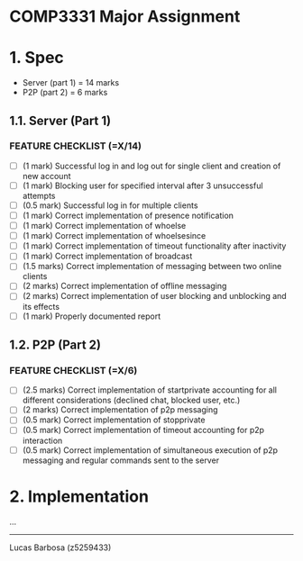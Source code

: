 # COMP3331 Major Assignment

# 1. Spec

-   Server (part 1) = 14 marks
-   P2P (part 2) = 6 marks

## 1.1. Server (Part 1)

### FEATURE CHECKLIST (=X/14)
  -   [ ] (1 mark) Successful log in and log out for single client and creation of new account
  -   [ ] (1 mark) Blocking user for specified interval after 3 unsuccessful attempts
  -   [ ] (0.5 mark) Successful log in for multiple clients
  -   [ ] (1 mark) Correct implementation of presence notification
  -   [ ] (1 mark) Correct implementation of whoelse
  -   [ ] (1 mark) Correct implementation of whoelsesince
  -   [ ] (1 mark) Correct implementation of timeout functionality after inactivity
  -   [ ] (1 mark) Correct implementation of broadcast
  -   [ ] (1.5 marks) Correct implementation of messaging between two online clients
  -   [ ] (2 marks) Correct implementation of offline messaging
  -   [ ] (2 marks) Correct implementation of user blocking and unblocking and its effects
  -   [ ] (1 mark) Properly documented report

## 1.2. P2P (Part 2)

### FEATURE CHECKLIST (=X/6)
  -   [ ] (2.5 marks) Correct implementation of startprivate accounting for all different considerations (declined chat, blocked user, etc.)
  -   [ ] (2 marks) Correct implementation of p2p messaging
  -   [ ] (0.5 mark) Correct implementation of stopprivate
  -   [ ] (0.5 mark) Correct implementation of timeout accounting for p2p interaction
  -   [ ] (0.5 mark) Correct implementation of simultaneous execution of p2p messaging
            and regular commands sent to the server

# 2. Implementation
...

---

Lucas Barbosa (z5259433)
